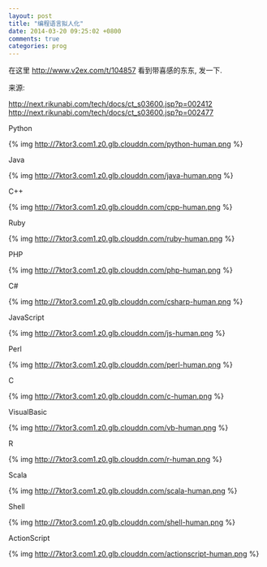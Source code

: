 ```yaml
---
layout: post
title: "编程语言拟人化"
date: 2014-03-20 09:25:02 +0800
comments: true
categories: prog
---
```

在这里 <http://www.v2ex.com/t/104857> 看到带喜感的东东, 发一下.

来源:

<http://next.rikunabi.com/tech/docs/ct_s03600.jsp?p=002412>
<http://next.rikunabi.com/tech/docs/ct_s03600.jsp?p=002477>

Python


{% img http://7ktor3.com1.z0.glb.clouddn.com/python-human.png %}
<!--more-->
Java


{% img http://7ktor3.com1.z0.glb.clouddn.com/java-human.png %}

C++


{% img http://7ktor3.com1.z0.glb.clouddn.com/cpp-human.png %}

Ruby


{% img http://7ktor3.com1.z0.glb.clouddn.com/ruby-human.png %}

PHP


{% img http://7ktor3.com1.z0.glb.clouddn.com/php-human.png %}

C#


{% img http://7ktor3.com1.z0.glb.clouddn.com/csharp-human.png %}

JavaScript


{% img http://7ktor3.com1.z0.glb.clouddn.com/js-human.png %}

Perl


{% img http://7ktor3.com1.z0.glb.clouddn.com/perl-human.png %}

C


{% img http://7ktor3.com1.z0.glb.clouddn.com/c-human.png %}

VisualBasic


{% img http://7ktor3.com1.z0.glb.clouddn.com/vb-human.png %}

R


{% img http://7ktor3.com1.z0.glb.clouddn.com/r-human.png %}

Scala


{% img http://7ktor3.com1.z0.glb.clouddn.com/scala-human.png %}

Shell


{% img http://7ktor3.com1.z0.glb.clouddn.com/shell-human.png %}

ActionScript


{% img http://7ktor3.com1.z0.glb.clouddn.com/actionscript-human.png %}
<!--more-->
